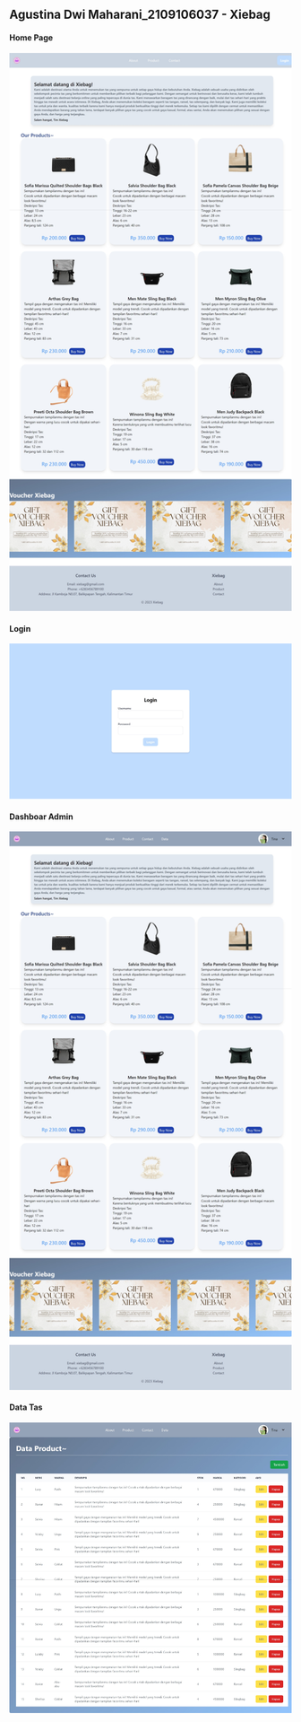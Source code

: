 <h2 class="text-4xl font-semibold ">
            Agustina Dwi Maharani_2109106037 - Xiebag
</h2>

<h4 class="text-4xl font-semibold ">
            Home Page
</h4>

<img src="https://github.com/agustinadwimaharani/framework-xiebag/blob/main/ss/xiebag_dashboard.jpeg">

<h4 class="text-4xl font-semibold ">
            Login
</h4>

<img src="https://github.com/agustinadwimaharani/framework-xiebag/blob/main/ss/xiebag_login.jpeg">

<h4 class="text-4xl font-semibold ">
            Dashboar Admin
</h4>

<img src="https://github.com/agustinadwimaharani/framework-xiebag/blob/main/ss/xiebag_dashboardadmin.jpeg">

<h4 class="text-4xl font-semibold ">
            Data Tas
</h4>

<img src="https://github.com/agustinadwimaharani/framework-xiebag/blob/main/ss/xiebag_datatas.jpeg">
